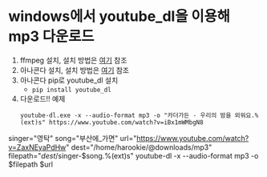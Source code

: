 windows에서 youtube_dl을 이용해 mp3 다운로드
===

1. ffmpeg 설치, 설치 방법은 [여기][ffmpeg_설치] 참조
1. 아나콘다 설치, 설치 방법은 [여기][아나콘다_설치] 참조
1. 아나콘다 pip로 youtube_dl 설치
    - `pip install youtube_dl`
1. 다운로드!! 예제
    ```
    youtube-dl.exe -x --audio-format mp3 -o "카더가든 - 우리의 밤을 외워요.%(ext)s" https://www.youtube.com/watch?v=iBx1mWMbgN8
    ```

[ffmpeg_설치]: ./2021-09-07-windows_ffmpeg_설치
[아나콘다_설치]: ./2021-03-09-anaconda_설치


singer="영탁"
song="부산에_가면"
url="https://www.youtube.com/watch?v=ZaxNEyaPdHw"
dest="/home/harookie/@downloads/mp3"
filepath="$dest/$singer-$song.%(ext)s"
youtube-dl -x --audio-format mp3 -o $filepath $url
